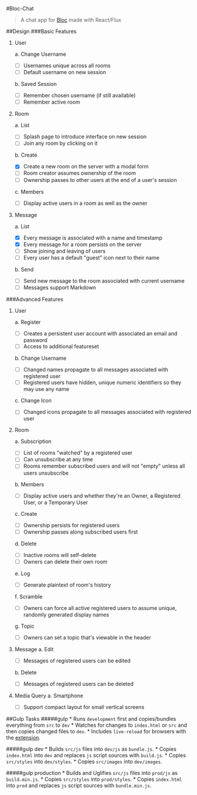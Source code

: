 #Bloc-Chat
>A chat app for [Bloc](https://www.bloc.io) made with React/Flux

##Design
###Basic Features
1. User
    
    a. Change Username
    - [ ] Usernames unique across all rooms
    - [ ] Default username on new session
    
    b. Saved Session
    - [ ] Remember chosen username (if still available)
    - [ ] Remember active room
    
2. Room

    a. List
    - [ ] Splash page to introduce interface on new session
    - [ ] Join any room by clicking on it
    
    b. Create
    - [x] Create a new room on the server with a modal form
    - [ ] Room creator assumes ownership of the room
    - [ ] Ownership passes to other users at the end of a user's session
    
    c. Members
    - [ ] Display active users in a room as well as the owner
    
3. Message 

    a. List
    - [x] Every message is associated with a name and timestamp
    - [x] Every message for a room persists on the server
    - [ ] Show joining and leaving of users
    - [ ] Every user has a default "guest" icon next to their name
    
    b. Send
    - [ ] Send new message to the room associated with current username
    - [ ] Messages support Markdown
    
###Advanced Features
1. User

    a. Register
    - [ ] Creates a persistent user account with associated an email and password
    - [ ] Access to additional featureset
    
    b. Change Username
    
    - [ ] Changed names propagate to all messages associated with registered user
    - [ ] Registered users have hidden, unique numeric identifiers so they may use any name
    
    c. Change Icon
    
    - [ ] Changed icons propagate to all messages associated with registered user
2. Room

    a. Subscription
    - [ ] List of rooms "watched" by a registered user
    - [ ] Can unsubscribe at any time
    - [ ] Rooms remember subscribed users and will not "empty" unless all users unsubscribe
    
    b. Members
    - [ ] Display active users and whether they're an Owner, a Registered User, or a Temporary User
    
    c. Create
    - [ ] Ownership persists for registered users
    - [ ] Ownership passes along subscribed users first
   
    d. Delete
    - [ ] Inactive rooms will self-delete
    - [ ] Owners can delete their own room
    
    e. Log
    - [ ] Generate plaintext of room's history
    
    f. Scramble
    - [ ] Owners can force all active registered users to assume unique, randomly generated display names
    
    g. Topic
    - [ ] Owners can set a topic that's viewable in the header

3. Message 
    a. Edit
    - [ ] Messages of registered users can be edited
    
    b. Delete
    - [ ] Messages of registered users can be deleted

4. Media Query
    a. Smartphone
    - [ ] Support compact layout for small vertical screens

##Gulp Tasks
#####gulp
    * Runs `development` first and copies/bundles everything from `src` to `dev`
    * Watches for changes to `index.html` or `src` and then copies changed files to `dev`.
    * Includes `live-reload` for browsers with the [extension](http://livereload.com/extensions/).
    
#####gulp dev
    * Builds `src/js` files into `dev/js` as `bundle.js`.
    * Copies `index.html` into `dev` and replaces `js` script sources with `build.js`.
    * Copies `src/styles` into `dev/styles`.
    * Copies `src/images` into `dev/images`.

#####gulp production
    * Builds and Uglifies `src/js` files into `prod/js` as `build.min.js`.
    * Copies `src/styles` into `prod/styles`.
    * Copies `index.html` into `prod` and replaces `js` script sources with `bundle.min.js`.


